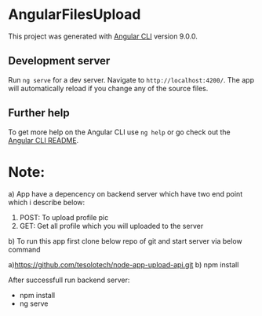 # AngularFilesUpload

This project was generated with [Angular CLI](https://github.com/angular/angular-cli) version 9.0.0.

## Development server

Run `ng serve` for a dev server. Navigate to `http://localhost:4200/`. The app will automatically reload if you change any of the source files.

## Further help

To get more help on the Angular CLI use `ng help` or go check out the [Angular CLI README](https://github.com/angular/angular-cli/blob/master/README.md).

# Note:

a) App have a depencency on backend server which have two end point which i describe below:

1. POST: To upload profile pic
2. GET: Get all profile which you will uploaded to the server

b) To run this app first clone below repo of git and start server via below command

a)https://github.com/tesolotech/node-app-upload-api.git
b) npm install

After successfull run backend server:

- npm install
- ng serve
